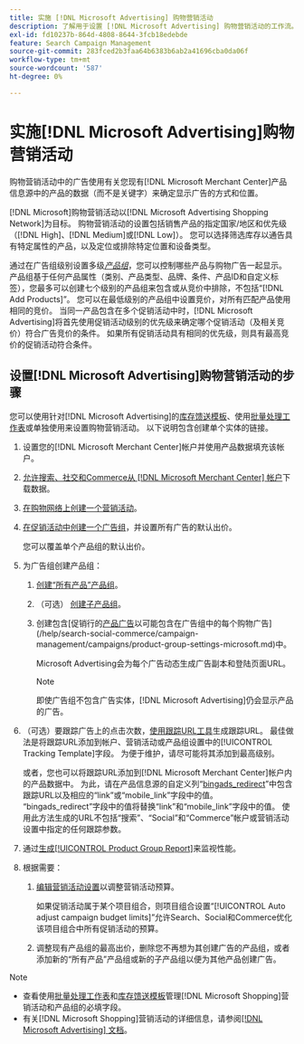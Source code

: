 ```yaml
---
title: 实施 [!DNL Microsoft Advertising] 购物营销活动
description: 了解用于设置 [!DNL Microsoft Advertising] 购物营销活动的工作流。
exl-id: fd10237b-864d-4808-8644-3fcb18edebde
feature: Search Campaign Management
source-git-commit: 283fced2b3faa64b6383b6ab2a41696cba0da06f
workflow-type: tm+mt
source-wordcount: '587'
ht-degree: 0%

---
```


# 实施[!DNL Microsoft Advertising]购物营销活动

购物营销活动中的广告使用有关您现有[!DNL Microsoft Merchant Center]产品信息源中的产品的数据（而不是关键字）来确定显示广告的方式和位置。

[!DNL Microsoft]购物营销活动以[!DNL Microsoft Advertising Shopping Network]为目标。 购物营销活动的设置包括销售产品的指定国家/地区和优先级（[!DNL High]、[!DNL Medium]或[!DNL Low]）。 您可以选择筛选库存以通告具有特定属性的产品，以及定位或排除特定位置和设备类型。

通过在广告组级别设置多级&#x200B;*[产品组](/help/search-social-commerce/campaign-management/campaigns/product-group-about.md)*，您可以控制哪些产品与购物广告一起显示。 产品组基于任何产品属性（类别、产品类型、品牌、条件、产品ID和自定义标签），您最多可以创建七个级别的产品组来包含或从竞价中排除，不包括“[!DNL Add Products]”。 您可以在最低级别的产品组中设置竞价，对所有匹配产品使用相同的竞价。 当同一产品包含在多个促销活动中时，[!DNL Microsoft Advertising]将首先使用促销活动级别的优先级来确定哪个促销活动（及相关竞价）符合广告竞价的条件。 如果所有促销活动具有相同的优先级，则具有最高竞价的促销活动符合条件。

## 设置[!DNL Microsoft Advertising]购物营销活动的步骤

您可以使用针对[!DNL Microsoft Advertising]的[库存馈送模板](/help/search-social-commerce/campaign-management/inventory-feeds/inventory-feeds-about.md)、使用[批量处理工作表](/help/search-social-commerce/campaign-management/bulksheets/bulksheet-about.md)或单独使用来设置购物营销活动。 以下说明包含创建单个实体的链接。

1. 设置您的[!DNL Microsoft Merchant Center]帐户并使用产品数据填充该帐户。

1. [允许搜索、社交和Commerce从 [!DNL Microsoft Merchant Center] 帐户](/help/search-social-commerce/campaign-management/accounts/merchant-account-manage.md)下载数据。

1. [在购物网络上创建一个营销活动](/help/search-social-commerce/campaign-management/campaigns/campaign-manage.md)。

1. [在促销活动中创建一个广告组](/help/search-social-commerce/campaign-management/campaigns/ad-group-manage.md)，并设置所有广告的默认出价。

   您可以覆盖单个产品组的默认出价。

1. 为广告组创建产品组：

   1. [创建“所有产品”产品组](/help/search-social-commerce/campaign-management/campaigns/product-group-manage.md)。

   1. （可选） [创建子产品组](/help/search-social-commerce/campaign-management/campaigns/product-group-manage.md)。

   1. 创建包含[促销行的[产品广告](/help/search-social-commerce/campaign-management/campaigns/ad-manage.md)以可能包含在广告组中的每个购物广告](/help/search-social-commerce/campaign-management/campaigns/product-group-settings-microsoft.md)中。

      Microsoft Advertising会为每个广告动态生成广告副本和登陆页面URL。

      >[!NOTE]
      >
      >即使广告组不包含广告实体，[!DNL Microsoft Advertising]仍会显示产品的广告。

1. （可选）要跟踪广告上的点击次数，[使用跟踪URL工具](/help/search-social-commerce/tools/click-tracking-url-generate.md)生成跟踪URL。 最佳做法是将跟踪URL添加到帐户、营销活动或产品组设置中的[!UICONTROL Tracking Template]字段。 为便于维护，请尽可能将其添加到最高级别。

   或者，您也可以将跟踪URL添加到[!DNL Microsoft Merchant Center]帐户内的产品数据中。 为此，请在产品信息源的自定义列“[bingads_redirect](https://help.ads.microsoft.com/#apex/3/en/51084)”中包含跟踪URL以及相应的“link”或“mobile_link”字段中的值。 “bingads_redirect”字段中的值将替换“link”和“mobile_link”字段中的值。 使用此方法生成的URL不包括“搜索”、“Social”和“Commerce”帐户或营销活动设置中指定的任何跟踪参数。

1. 通过[生成[!UICONTROL Product Group Report]](/help/search-social-commerce/reports/management/basic-advanced/basic-advanced-report-generate.md)来监视性能。

1. 根据需要：

   1. [编辑营销活动设置](/help/search-social-commerce/campaign-management/campaigns/campaign-manage.md)以调整营销活动预算。

      如果促销活动属于某个项目组合，则项目组合设置“[!UICONTROL Auto adjust campaign budget limits]”允许Search、Social和Commerce优化该项目组合中所有促销活动的预算。

   1. 调整现有产品组的最高出价，删除您不再想为其创建广告的产品组，或者添加新的“所有产品”产品组或新的子产品组以便为其他产品创建广告。

>[!NOTE]
>
>* 查看使用[批量处理工作表](/help/search-social-commerce/campaign-management/bulksheets/bulksheet-data-formats/bulksheet-data-microsoft.md)和[库存馈送模板](/help/search-social-commerce/campaign-management/inventory-feeds/ad-templates/template-microsoft-shopping.md)管理[!DNL Microsoft Shopping]营销活动和产品组的必填字段。
>* 有关[!DNL Microsoft Shopping]营销活动的详细信息，请参阅[[!DNL Microsoft Advertising] 文档](https://help.ads.microsoft.com/#apex/3/en/50903)。
